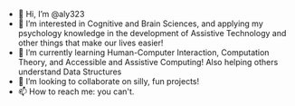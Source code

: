 - 👋 Hi, I’m @aly323
- 👀 I’m interested in Cognitive and Brain Sciences, and applying my psychology knowledge in the development of Assistive Technology and other things that make our lives easier!
- 🌱 I’m currently learning Human-Computer Interaction, Computation Theory, and Accessible and Assistive Computing! Also helping others understand Data Structures 
- 💞️ I’m looking to collaborate on silly, fun projects! 
- 📫 How to reach me: you can't.

<!---
aly323/aly323 is a ✨ special ✨ repository because its `README.md` (this file) appears on your GitHub profile.
You can click the Preview link to take a look at your changes.
--->
